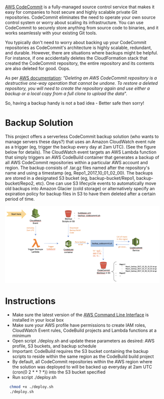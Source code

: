 # 

[AWS CodeCommit](https://aws.amazon.com/codecommit/) is a fully-managed source control service that makes it easy for companies to host secure and highly scalable private Git repositories. CodeCommit eliminates the need to operate your own source control system or worry about scaling its infrastructure. You can use CodeCommit to securely store anything from source code to binaries, and it works seamlessly with your existing Git tools.

You typically don't need to worry about backing up your CodeCommit repositories as CodeCommit's architecture is highly scalable, redundant, and durable. However, there are situations where backups might be helpful. For instance, if one accidentally deletes the CloudFormation stack that created the CodeCommit repository, the entire repository and its contents
are also deleted for good. Oops. 

As per [AWS documentation](https://aws.amazon.com/codecommit/faqs/): _"Deleting an AWS CodeCommit repository is a destructive one-way operation that cannot be undone. To restore a deleted repository, you will need to create the repository again and use either a backup or a local copy from a full clone to upload the data_". 

So, having a backup handy is not a bad idea - Better safe then sorry!

# Backup Solution

This project offers a serverless CodeCommit backup solution (who wants to manage servers these days?) that uses an Amazon CloudWatch event rule as a trigger (eg, trigger the backup every day at 2am UTC). (See the figure below for details). The CloudWatch event targets an AWS Lambda function that simply triggers an AWS CodeBuild container that generates a backup of all AWS CodeCommit repositories within a particular AWS account and region. The backup consists of .tar.gz files named after the repository's name and using a timestamp (eg, Repo1_2017_10_01_02_00). The backups are stored in a designated S3 bucket (eg, backup-bucket/Repo1, backup-bucket/Repo2, etc). One can use S3 lifecycle events to automatically move old backups into Amazon Glacier (cold storage) or alternatively specify an expiration policy for backup files in S3 to have them deleted after a certain period of time.

![approach-overview](codecommit_backup_approach.png)

# Instructions

* Make sure the latest version of the [AWS Command Line Interface](http://docs.aws.amazon.com/cli/latest/userguide/installing.html) is installed in your local box
* Make sure your AWS profile have permissions to create IAM roles, CloudWatch Event rules, CodeBuild projects and Lambda functions at a minimum
* Open script ./deploy.sh and update these parameters as desired: AWS profile, S3 buckets, and backup schedule 
* Important: CodeBuild requires the S3 bucket containing the backup scripts to reside within the same region as the CodeBuild build project
* By default, all CodeCommit repositories within the AWS region where the solution was deployed to will be backed up everyday at 2am UTC (cron(0 2 * * ? *)) into the S3 bucket specified
* Run script ./deploy.sh

```bash
  chmod +x ./deploy.sh
  ./deploy.sh
```

